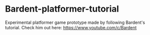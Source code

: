 # Bardent-platformer-tutorial
Experimental platformer game prototype made by following Bardent's tutorial. Check him out here: https://www.youtube.com/c/Bardent
